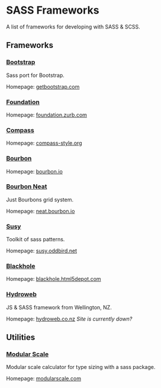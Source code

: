 # SASS Frameworks

A list of frameworks for developing with SASS & SCSS.

## Frameworks

### [Bootstrap](https://github.com/twbs/bootstrap-sass)
Sass port for Bootstrap.

Homepage: [getbootstrap.com](http://getbootstrap.com/)

### [Foundation](https://github.com/zurb/foundation)
Homepage: [foundation.zurb.com](http://foundation.zurb.com/)

### [Compass](https://github.com/Compass/compass)
Homepage: [compass-style.org](http://compass-style.org/)

### [Bourbon](https://github.com/thoughtbot/bourbon)
Homepage: [bourbon.io](http://bourbon.io/)

### [Bourbon Neat](https://github.com/thoughtbot/neat)
Just Bourbons grid system.

Homepage: [neat.bourbon.io](http://neat.bourbon.io/)

### [Susy](https://github.com/ericam/susy/)
Toolkit of sass patterns.

Homepage: [susy.oddbird.net](http://susy.oddbird.net/)

### [Blackhole](https://github.com/alinseba/blackhole)
Homepage: [blackhole.html5depot.com](http://blackhole.html5depot.com/)

### [Hydroweb](http://hydroweb.co.nz/)
JS & SASS framework from Wellington, NZ.

Homepage: [hydroweb.co.nz](http://hydroweb.co.nz/) _Site is currently down?_


## Utilities

### [Modular Scale](https://github.com/modularscale/modularscale-sass)
Modular scale calculator for type sizing with a sass package.

Homepage: [modularscale.com](http://www.modularscale.com/)
